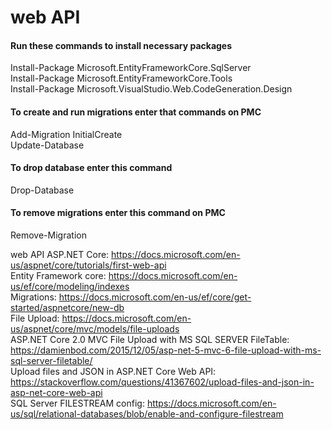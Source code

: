 # web API

#### Run these commands to install necessary packages  
Install-Package Microsoft.EntityFrameworkCore.SqlServer   
Install-Package Microsoft.EntityFrameworkCore.Tools  
Install-Package Microsoft.VisualStudio.Web.CodeGeneration.Design  

#### To create and run migrations enter that commands on PMC
Add-Migration InitialCreate  
Update-Database

#### To drop database enter this command
Drop-Database

#### To remove migrations enter this command on PMC
Remove-Migration

web API ASP.NET Core: https://docs.microsoft.com/en-us/aspnet/core/tutorials/first-web-api  
Entity Framework core: https://docs.microsoft.com/en-us/ef/core/modeling/indexes  
Migrations: https://docs.microsoft.com/en-us/ef/core/get-started/aspnetcore/new-db  
File Upload: https://docs.microsoft.com/en-us/aspnet/core/mvc/models/file-uploads  
ASP.NET Core 2.0 MVC File Upload with MS SQL SERVER FileTable: https://damienbod.com/2015/12/05/asp-net-5-mvc-6-file-upload-with-ms-sql-server-filetable/  
Upload files and JSON in ASP.NET Core Web API: https://stackoverflow.com/questions/41367602/upload-files-and-json-in-asp-net-core-web-api  
SQL Server FILESTREAM config: https://docs.microsoft.com/en-us/sql/relational-databases/blob/enable-and-configure-filestream
